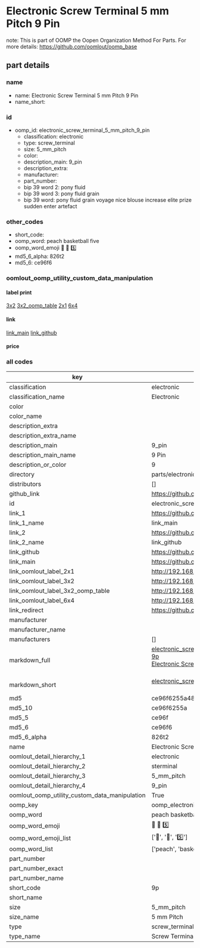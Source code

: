 # Electronic Screw Terminal 5 mm Pitch 9 Pin  

note: This is part of OOMP the Oopen Organization Method For Parts. For more details: https://github.com/oomlout/oomp_base

##  part details
  







### name
* name: Electronic Screw Terminal 5 mm Pitch 9 Pin
* name_short: 
### id
* oomp_id: electronic_screw_terminal_5_mm_pitch_9_pin
  * classification: electronic
  * type: screw_terminal
  * size: 5_mm_pitch
  * color: 
  * description_main: 9_pin
  * description_extra: 
  * manufacturer: 
  * part_number: 
  * bip 39 word 2: pony fluid
  * bip 39 word 3: pony fluid grain
  * bip 39 word: pony fluid grain voyage nice blouse increase elite prize sudden enter artefact

### other_codes
* short_code: 
* oomp_word: peach basketball five
* oomp_word_emoji :peach: :basketball: :five:
* md5_6_alpha: 826t2
* md5_6: ce96f6






### oomlout_oomp_utility_custom_data_manipulation
#### label print
[3x2](http://192.168.1.245:1112/?label=oomp%20826t2)
[3x2_oomp_table](http://192.168.1.108:1112/?label=oomp%20826t2)
[2x1](http://192.168.1.242:1112/?label=oomp%20826t2)
[6x4](http://192.168.1.55:1112/?label=oomp%20826t2)    

#### link

[link_main](https://github.com/oomlout/oomlout_oomp_version_1_messy/tree/main/parts/electronic_screw_terminal_5_mm_pitch_9_pin) [link_github](https://github.com/oomlout/oomlout_oomp_version_1_messy/tree/main/parts/electronic_screw_terminal_5_mm_pitch_9_pin)                             

#### price







### all codes 
| key | value |  
| --- | --- |  
| classification | electronic |  
| classification_name | Electronic |  
| color |  |  
| color_name |  |  
| description_extra |  |  
| description_extra_name |  |  
| description_main | 9_pin |  
| description_main_name | 9 Pin |  
| description_or_color | 9 |  
| directory | parts/electronic_screw_terminal_5_mm_pitch_9_pin |  
| distributors | [] |  
| github_link | https://github.com/oomlout/oomlout_oomp_part_src/tree/main/parts/electronic_screw_terminal_5_mm_pitch_9_pin |  
| id | electronic_screw_terminal_5_mm_pitch_9_pin |  
| link_1 | https://github.com/oomlout/oomlout_oomp_version_1_messy/tree/main/parts/electronic_screw_terminal_5_mm_pitch_9_pin |  
| link_1_name | link_main |  
| link_2 | https://github.com/oomlout/oomlout_oomp_version_1_messy/tree/main/parts/electronic_screw_terminal_5_mm_pitch_9_pin |  
| link_2_name | link_github |  
| link_github | https://github.com/oomlout/oomlout_oomp_version_1_messy/tree/main/parts/electronic_screw_terminal_5_mm_pitch_9_pin |  
| link_main | https://github.com/oomlout/oomlout_oomp_version_1_messy/tree/main/parts/electronic_screw_terminal_5_mm_pitch_9_pin |  
| link_oomlout_label_2x1 | http://192.168.1.242:1112/?label=oomp%20826t2 |  
| link_oomlout_label_3x2 | http://192.168.1.245:1112/?label=oomp%20826t2 |  
| link_oomlout_label_3x2_oomp_table | http://192.168.1.108:1112/?label=oomp%20826t2 |  
| link_oomlout_label_6x4 | http://192.168.1.55:1112/?label=oomp%20826t2 |  
| link_redirect | https://github.com/oomlout/oomlout_oomp_version_1_messy/tree/main/parts/electronic_screw_terminal_5_mm_pitch_9_pin |  
| manufacturer |  |  
| manufacturer_name |  |  
| manufacturers | [] |  
| markdown_full | [electronic_screw_terminal_5_mm_pitch_9_pin](none)<br>[9p](none)<br>[Electronic Screw Terminal 5 Mm Pitch 9 Pin](none)<br><br> |  
| markdown_short | [electronic_screw_terminal_5_mm_pitch_9_pin](none)<br><br> |  
| md5 | ce96f6255a480e5460cabf60cb166d3f |  
| md5_10 | ce96f6255a |  
| md5_5 | ce96f |  
| md5_6 | ce96f6 |  
| md5_6_alpha | 826t2 |  
| name | Electronic Screw Terminal 5 mm Pitch 9 Pin |  
| oomlout_detail_hierarchy_1 | electronic |  
| oomlout_detail_hierarchy_2 | sterminal |  
| oomlout_detail_hierarchy_3 | 5_mm_pitch |  
| oomlout_detail_hierarchy_4 | 9_pin |  
| oomlout_oomp_utility_custom_data_manipulation | True |  
| oomp_key | oomp_electronic_screw_terminal_5_mm_pitch_9_pin |  
| oomp_word | peach basketball five |  
| oomp_word_emoji | :peach: :basketball: :five: |  
| oomp_word_emoji_list | [':peach:', ':basketball:', ':five:'] |  
| oomp_word_list | ['peach', 'basketball', 'five'] |  
| part_number |  |  
| part_number_exact |  |  
| part_number_name |  |  
| short_code | 9p |  
| short_name |  |  
| size | 5_mm_pitch |  
| size_name | 5 mm Pitch |  
| type | screw_terminal |  
| type_name | Screw Terminal |  
